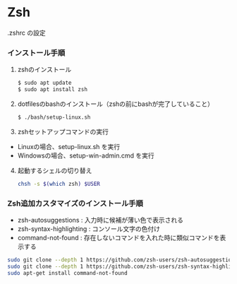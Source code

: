 
# Zsh

.zshrc の設定


### インストール手順

1. zshのインストール
    ```bash
    $ sudo apt update
    $ sudo apt install zsh
    ```
2. dotfilesのbashのインストール（zshの前にbashが完了していること）
    ```bash
    $ ./bash/setup-linux.sh
    ```
3. zshセットアップコマンドの実行
  - Linuxの場合、setup-linux.sh を実行
  - Windowsの場合、setup-win-admin.cmd を実行
4. 起動するシェルの切り替え
    ```bash
    chsh -s $(which zsh) $USER
    ```


### Zsh追加カスタマイズのインストール手順

- zsh-autosuggestions : 入力時に候補が薄い色で表示される
- zsh-syntax-highlighting : コンソール文字の色付け
- command-not-found : 存在しないコマンドを入れた時に類似コマンドを表示する

```bash
sudo git clone --depth 1 https://github.com/zsh-users/zsh-autosuggestions /usr/local/share/zsh-autosuggestions
sudo git clone --depth 1 https://github.com/zsh-users/zsh-syntax-highlighting.git /usr/local/share/zsh-syntax-highlighting
sudo apt-get install command-not-found
```
